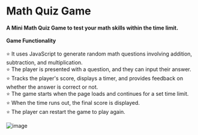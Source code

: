# Math Quiz Game
<b>A Mini Math Quiz Game to test your math skills within the time limit.</b>
<br><br>
<b>Game Functionality</b>
<br><br>
⭐ It uses JavaScript to generate random math questions involving addition, subtraction, and multiplication. <br> 
⭐ The player is presented with a question, and they can input their answer. <br> 
⭐ Tracks the player's score, displays a timer, and provides feedback on whether the answer is correct or not. <br> 
⭐ The game starts when the page loads and continues for a set time limit. <br> 
⭐ When the time runs out, the final score is displayed. <br> 
⭐ The player can restart the game to play again.<br> 

![image](https://github.com/Hafsahabib76/MathQuizGame/assets/53474793/2843e928-3b38-4fed-9a00-35d62420fbd0)
